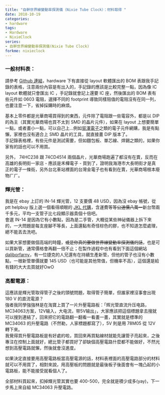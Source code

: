 ```yaml
---
title: "自幹世界線變動率探測儀（Nixie Tube Clock）：材料取得 "
date: 2018-10-19
categories:
- hardware
tags:
- Hardware
- NixieClock
series:
- 自幹世界線變動率探測儀(Nixie Tube Clock)
forkme: nixieclock
---
```


### 一般材料表：

請參考 [Github 連結](https://github.com/yodalee/NixieClock)，hardware 下有直接從 layout 軟體匯出的 BOM 表跟我手記錄的表格，注意兩份內容是有出入的，手記錄的應該是比較完整一點，因為像 IC layout 軟體就只會匯出 IC ，手記錄就會記上還要 IC 座，然後匯出的 BOM 表有些元件如 0603 電阻，選擇不同的 footprint 導致同樣阻值的電阻沒有在同一列，也要注意一下，省掉採購時的麻煩。  
<!--more-->
基本上零件都是光華商場買得到的東西，元件除了電阻跟一些電容外，都是以 DIP 的為主（其實光華商場也買不太到 SMD 的晶片元件），如果在 layout 上想要簡單一點，或者畫小一點，可以自己上…例如[貿澤電子](https://www.mouser.tw/)之類的電子元件網購，我是有點懶，家裡也沒有適合上 SMD 晶片的工具，就直接畫 DIP 版本了。  
手記錄表格裡，有些元件是測試需要，但如麵包板、單芯線、焊錫之類的，如果你家有的話也可以不用買。  

另外， 74HC238 跟 74CD4514 兩個晶片，光華商場跑遍了都沒有在賣，反而在高雄的長明街一家店 - 應該是禾樺電子 - 買到了，證明我海港市大長明街才是真正的電子一條街，另外台北車站裡面的台灣金電子也有看到在賣，光華商場根本廢物ㄏㄏ。  

### 輝光管：

我是在 ebay 上訂的 IN-14 輝光管，12 支要價 48 USD，因為沒 ebay 帳號，從 ptt helpbuy 版上選一個看得順眼的 [JKL 代購](https://zh-tw.facebook.com/ShopJKL/)，含運費等等~~公道價八萬一~~新台幣兩千多元，平均一支管子比七段顯示器貴個十倍吧。  
會選 IN-14 是因為它有小數點，因為是二手管，大概從某些神祕儀器上拆下來的，一大問題是每支座腳不等長，上面還黏有奇怪棕色的膠，也不知道怎麼處理，總不能丟去洗吧。  

如果大家想要做個高端的時鐘，~~或是你真的要做世界線變動率探測儀的話~~，也是可以買新管，通常價格會再翻一倍不止；在製作過程中也有看到下面這個網站 [daliborfarny](https://www.daliborfarny.com/product/rz568m-nixie-tube/)，有一位捷克的人兄還有在持續生產新管，但他的管子也沒有小數點，一根新管單價就要 145 USD（也可能是其他幣值，但機率不高），這個還是給有錢的大大去買就好OwO  

### 高壓電源：

這應該是輝光管取得管子之後的頭號問題，取得管子簡單，但誰家裡沒事會出現 180 V 的直流電源？  
強者我同學強強林是在淘寶上買了一片升壓電路板：「辉光管直流升压电路，MC34063方案，12V输入，大电流，带5V输出」，大家應該把這個標題拿去搜就可以搜到連結了，回來把它的電路翻一翻看一看畫一畫，其實就是標準的 MC34063 的升壓電路（不然勒，人家標題都寫了），5V 則是用 78M05 從 12V 轉下來。  
我覺得買升壓電路板是有好處的啦，買回來再買點線材就能先讓管子亮起來，之後專注在控制上面就好，總比管子都買好了卻缺個高壓電路什麼都不能做好，不然光想到高壓電路就懶，然後就會沒進度。  

如果決定直接要用高壓電路板當高壓電源的話，材料表裡面的高壓電路部分的材料就可以不用買了，相對來說，用高壓板的問題就是最後板子後面會有一塊凸起的小電路板，能不能接受就看個人了。  

全部材料買起來，扣掉輝光管其實也要 400-500，完全就是積少成多(yay)，下一步馬上來自組 MC34063 升壓電路。
